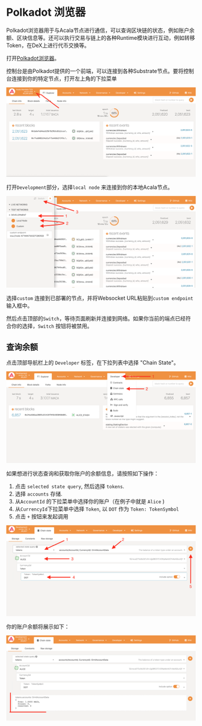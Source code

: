 # Polkadot 浏览器

Polkadot浏览器用于与Acala节点进行通信，可以查询区块链的状态，例如账户余额、区块信息等。还可以执行交易与链上的各种Runtime模块进行互动，例如转移Token，在DeX上进行代币交换等。&#x20;

打开[Polkadot浏览器](https://polkadot.js.org/apps/#/)。&#x20;

控制台是由Polkadot提供的一个前端，可以连接到各种Substrate节点。要将控制台连接到你的特定节点，打开左上角的下拉菜单

![](<../../../../.gitbook/assets/1 (44).png>)

打开`Development`部分，选择`local node` 来连接到你的本地Acala节点。

![](<../../../../.gitbook/assets/1 (29).png>)

选择`custom` 连接到已部署的节点，并将Websocket URL粘贴到`custom endpoint` 输入框中。&#x20;

然后点击顶部的`Switch`，等待页面刷新并连接到网络。如果你当前的端点已经符合你的选择，`Switch` 按钮将被禁用。&#x20;

## 查询余额&#x20;

点击顶部导航栏上的 `Developer` 标签，在下拉列表中选择 "Chain State"。

![](<../../../../.gitbook/assets/1 (23).png>)

如果想进行状态查询和获取你账户的余额信息，请按照如下操作：

1. 点击 `selected state query`, 然后选择 `tokens`.
2. 选择 `accounts` 存储.
3. 从`AccountId` 的下拉菜单中选择你的账户（在例子中就是 `Alice` )&#x20;
4. 从`CurrencyId`下拉菜单中选择 `Token`, 以 `DOT` 作为 `Token: TokenSymbol`
5. 点击 `+` 按钮来发起调用

![](<../../../../.gitbook/assets/1 (53).png>)

你的账户余额将展示如下：

![](<../../../../.gitbook/assets/1 (43).png>)
